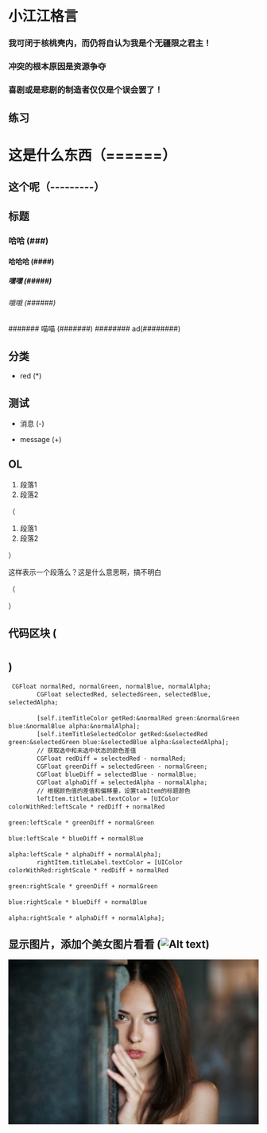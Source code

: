 # 小江江格言
### 我可闭于核桃壳内，而仍将自认为我是个无疆限之君主！
### 冲突的根本原因是资源争夺
### 喜剧或是悲剧的制造者仅仅是个误会罢了！

## 练习

 这是什么东西（======）
 =========
 
 这个呢（---------）
 --------
 




## 标题 
### 哈哈 (###)
#### 哈哈哈 (####)
##### 嘿嘿 (#####)
###### 哦哦 (######)
####### 喵喵 (#######)
######## ad(########)


## 分类 
* red (*)

## 测试
- 消息 (-)
+ message (+)




## OL
<ol>
<li>段落1</li>
<li>段落2</li>
</ol>  （<ol><li>段落1</li><li>段落2</li></ol>）

<p>这样表示一个段落么？这是什么意思啊，搞不明白<p>（<p></p>）

## 代码区块 (<pre><code></code></pre>)
<pre><code> CGFloat normalRed, normalGreen, normalBlue, normalAlpha;
        CGFloat selectedRed, selectedGreen, selectedBlue, selectedAlpha;
        
        [self.itemTitleColor getRed:&normalRed green:&normalGreen blue:&normalBlue alpha:&normalAlpha];
        [self.itemTitleSelectedColor getRed:&selectedRed green:&selectedGreen blue:&selectedBlue alpha:&selectedAlpha];
        // 获取选中和未选中状态的颜色差值
        CGFloat redDiff = selectedRed - normalRed;
        CGFloat greenDiff = selectedGreen - normalGreen;
        CGFloat blueDiff = selectedBlue - normalBlue;
        CGFloat alphaDiff = selectedAlpha - normalAlpha;
        // 根据颜色值的差值和偏移量，设置tabItem的标题颜色
        leftItem.titleLabel.textColor = [UIColor colorWithRed:leftScale * redDiff + normalRed
                                                        green:leftScale * greenDiff + normalGreen
                                                         blue:leftScale * blueDiff + normalBlue
                                                        alpha:leftScale * alphaDiff + normalAlpha];
        rightItem.titleLabel.textColor = [UIColor colorWithRed:rightScale * redDiff + normalRed
                                                         green:rightScale * greenDiff + normalGreen
                                                          blue:rightScale * blueDiff + normalBlue
                                                         alpha:rightScale * alphaDiff + normalAlpha];</code></pre>

 

## 显示图片，添加个美女图片看看 (![Alt text]())
![Alt text](/girl.jpg)


